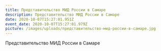 ```yaml
---
title: Представительство МИД России в Самаре
description: Представительство МИД России в Самаре
date: 2020-10-07T15:27:01.951Z
event_date: 2020-10-07T15:27:01.979Z
picture: /images/uploads/представительство-мид-россии-в-самаре.jpg
---
```

Представительство МИД России в Самаре